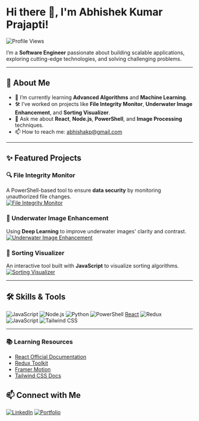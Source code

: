 # Hi there 👋, I'm Abhishek Kumar Prajapti!

![Profile Views](https://komarev.com/ghpvc/?username=abhish-akp&style=flat-square&color=brightgreen)

I’m a **Software Engineer** passionate about building scalable applications, exploring cutting-edge technologies, and solving challenging problems.  

---

## 🚀 About Me

- 🌱 I’m currently learning **Advanced Algorithms** and **Machine Learning**.  
- 🛠 I’ve worked on projects like **File Integrity Monitor**, **Underwater Image Enhancement**, and **Sorting Visualizer**.  
- 💬 Ask me about **React**, **Node.js**, **PowerShell**, and **Image Processing** techniques.  
- 📫 How to reach me: [abhishakp@gmail.com](mailto:abhishakp3007@gmail.com)

---

## ✨ Featured Projects

### 🔍 File Integrity Monitor
A PowerShell-based tool to ensure **data security** by monitoring unauthorized file changes.  
[![File Integrity Monitor](https://img.shields.io/github/stars/abhish-akp/File-Integrity-Monitor?style=social)](https://github.com/abhish-akp/File-Integrity-Monitor)

### 🌊 Underwater Image Enhancement
Using **Deep Learning** to improve underwater images' clarity and contrast.  
[![Underwater Image Enhancement](https://img.shields.io/github/stars/abhish-akp/UnderWater-Image-Enhancement-?style=social)](https://github.com/abhish-akp/UnderWater-Image-Enhancement-)

### 🧠 Sorting Visualizer
An interactive tool built with **JavaScript** to visualize sorting algorithms.  
[![Sorting Visualizer](https://img.shields.io/github/stars/abhish-akp/Sorting-Visualizer?style=social)](https://github.com/abhish-akp/Sorting-Visualizer)

---

## 🛠️ Skills & Tools

![JavaScript](https://img.shields.io/badge/-JavaScript-F7DF1E?style=flat&logo=javascript&logoColor=black)
![Node.js](https://img.shields.io/badge/-Node.js-339933?style=flat&logo=node.js&logoColor=white)
![Python](https://img.shields.io/badge/-Python-3776AB?style=flat&logo=python&logoColor=white)
![PowerShell](https://img.shields.io/badge/-PowerShell-5391FE?style=flat&logo=powershell&logoColor=white)
[React](https://img.shields.io/badge/-React-61DAFB?style=flat&logo=react&logoColor=white)
![Redux](https://img.shields.io/badge/-Redux-764ABC?style=flat&logo=redux&logoColor=white)
![JavaScript](https://img.shields.io/badge/-JavaScript-F7DF1E?style=flat&logo=javascript&logoColor=black)
![Tailwind CSS](https://img.shields.io/badge/-Tailwind%20CSS-06B6D4?style=flat&logo=tailwindcss&logoColor=white)

---

### 📚 Learning Resources
- [React Official Documentation](https://reactjs.org/)
- [Redux Toolkit](https://redux-toolkit.js.org/)
- [Framer Motion](https://www.framer.com/motion/)
- [Tailwind CSS Docs](https://tailwindcss.com/docs)

## 📫 Connect with Me

[![LinkedIn](https://img.shields.io/badge/-Abhishek_Kumar_Prajapati-blue?style=flat&logo=linkedin)](https://linkedin.com/in/your-linkedin-profile)
[![Portfolio](https://img.shields.io/badge/-Portfolio-black?style=flat&logo=github)](https://abhish-akp.github.io/)

